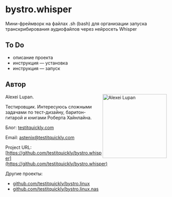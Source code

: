 # bystro.whisper
Мини-фреймворк на файлах .sh (bash) для организации запуска транскрибирования аудиофайлов через нейросеть Whisper

## To Do

* описание проекта
* инструкция — установка
* инструкция — запуск

## Автор

Alexei Lupan.
<img src="https://raw.githubusercontent.com/testitquickly/Software-Testing-Glossary/master/images/alexei_lupan.jpg" alt="Alexei Lupan" height="200" align="right" />

Тестировщик. Интересуюсь сложными задачами по тест-дизайну, баритон-гитарой и книгами Роберта Хайнлайна.

Блог: [testitquickly.com](https://testitquickly.com/)

Email: astenix@testitquickly.com

Project URL: [https://github.com/testitquickly/bystro.whisper](https://github.com/testitquickly/bystro.whisper)

Другие проекты:
* [github.com/testitquickly/bystro.linux](https://github.com/testitquickly/bystro.linux)
* [github.com/testitquickly/bystro.linux.nas](https://github.com/testitquickly/bystro.linux.nas)
